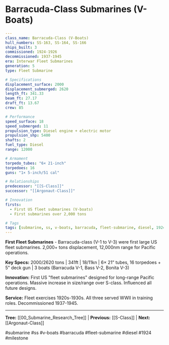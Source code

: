 # Barracuda-Class Submarines (V-Boats)

```yaml
---
class_name: Barracuda-Class (V-Boats)
hull_numbers: SS-163, SS-164, SS-166
ships_built: 3
commissioned: 1924-1926
decommissioned: 1937-1945
era: Interwar Fleet Submarines
generation: 5
type: Fleet Submarine

# Specifications
displacement_surface: 2000
displacement_submerged: 2620
length_ft: 341.33
beam_ft: 27.17
draft_ft: 13.67
crew: 85

# Performance
speed_surface: 18
speed_submerged: 11
propulsion_type: Diesel engine + electric motor
propulsion_shp: 5400
shafts: 2
fuel_type: Diesel
range: 12000

# Armament
torpedo_tubes: "6× 21-inch"
torpedoes: 16
guns: "1× 5-inch/51 cal"

# Relationships
predecessor: "[[S-Class]]"
successor: "[[Argonaut-Class]]"

# Innovation
firsts:
  - First US fleet submarines (V-boats)
  - First submarines over 2,000 tons

# Tags
tags: [submarine, ss, v-boats, barracuda, fleet-submarine, diesel, 1924, milestone]
---
```

**First Fleet Submarines** - Barracuda-class (V-1 to V-3) were first large US fleet submarines. 2,000+ tons displacement, 12,000nm range for Pacific operations.

**Key Specs:** 2000/2620 tons | 341ft | 18/11kn | 6× 21" tubes, 16 torpedoes + 5" deck gun | 3 boats (Barracuda V-1, Bass V-2, Bonita V-3)

**Innovation:** First US "fleet submarines" designed for long-range Pacific operations. Massive increase in size/range over S-class. Influenced all future designs.

**Service:** Fleet exercises 1920s-1930s. All three served WWII in training roles. Decommissioned 1937-1945.

---
**Tree:** [[00_Submarine_Research_Tree]] | **Previous:** [[S-Class]] | **Next:** [[Argonaut-Class]]

#submarine #ss #v-boats #barracuda #fleet-submarine #diesel #1924 #milestone
